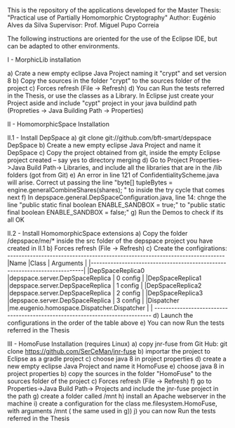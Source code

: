 This is the repository of the applications developed for the Master Thesis: "Practical use of Partially Homomorphic Cryptography"
Author: Eugénio Alves da Silva
Supervisor: Prof. Miguel Pupo Correia

The following instructions are oriented for the use of the Eclipse IDE, but can be adapted to other environments.

I - MorphicLib installation

a) Crate a new empty eclipse Java Project naming it "crypt" and set version 8
b) Copy the sources in the folder "crypt" to the sources folder of the project
c) Forces refresh (File -> Refresh)
d) You can Run the tests referred in the Thesis, or use the classes as a Library. In Eclipse just create your Project aside and include "cypt" project in your 
	java buildind path (Propreties -> Java Building Path -> Properties)

II - HomomorphicSpace Installation

II.1 - Install DepSpace
a) git clone git://github.com/bft-smart/depspace DepSpace
b) Create a new empty eclipse Java Project and name it DepSpace
c) Copy the project obtained from git,  inside the empty Eclipse project created – say yes to directory merging
d) Go to Project Properties->Java Build Path-> Libraries, and include all the libraries that are in the /lib folders (got from Git)
e) An error in line 121 of ConfidentialityScheme.java will arise. Correct ut passing the line "byte[] tupleBytes = engine.generalCombineShares(shares); " 
	to inside the try cycle that comes next
f) In depspace.general.DepSpaceConfiguration.java, line 14: chnge the line "public static final boolean ENABLE_SANDBOX = true;" to
	"public static final boolean ENABLE_SANDBOX = false;"
g) Run the Demos to check if its all OK

II.2 - Install HomomorphicSpace extensions
a) Copy the folder /depspace/me/* inside the src folder of the depspace project you have created in II.1
b) Forces refresh (File -> Refresh)
c) Create the configirations:
	-----------------------------------------------------------------------------
	|Name				|Class										| Arguments	|
	|---------------------------------------------------------------------------|
	|DepSpaceReplica0	|depspace.server.DepSpaceReplica			| 0 config	|
	|DepSpaceReplica1	|depspace.server.DepSpaceReplica			| 1 config	|
	|DepSpaceReplica2	|depspace.server.DepSpaceReplica			| 2 config	|
	|DepSpaceReplica3	|depspace.server.DepSpaceReplica			| 3 config	|
	|Dispatcher			|me.eugenio.homospace.Dispatcher.Dispatcher	| 			|
	-----------------------------------------------------------------------------
d)	Launch the configurations in the order of the table above
e) 	You can now Run the tests referred in the Thesis

III - HomoFuse Installation (requires Linux)
a) copy jnr-fuse from Git Hub: git clone https://github.com/SerCeMan/jnr-fuse
b) importar the project to Eclipse as a gradle project
c) choose java 8 in project properties
d) create a new empty eclipse Java Project and name it HomoFuse
e) choose java 8 in project properties
b) copy the sources in the folder "HomoFuse" to the sources folder of the project
c) Forces refresh (File -> Refresh)
f) go to Properties->Java Build Path-> Projects and include the jnr-fuse project in the path
g) create a folder called <anypath>/mnt
h) install an Apache webserver in the machine
i) create a configuration for the class me.filesystem.HomoFuse, with arguments <anypath>/mnt (<anypath> the same used in g))
j) you can now Run the tests referred in the Thesis

